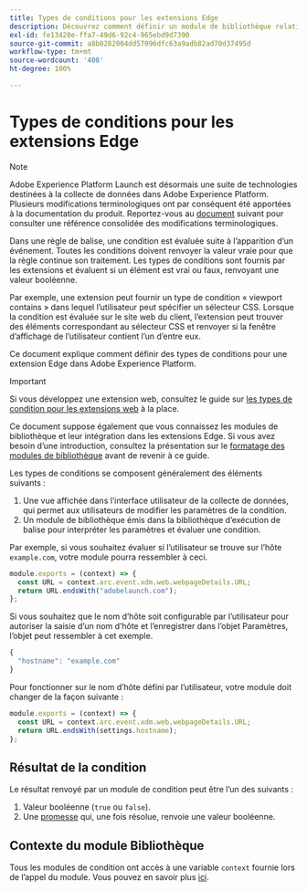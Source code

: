 ```yaml
---
title: Types de conditions pour les extensions Edge
description: Découvrez comment définir un module de bibliothèque relatif aux types de conditions pour une extension Edge dans Adobe Experience Platform.
exl-id: fe13420e-ffa7-49d6-92c4-965ebd9d7390
source-git-commit: a8b0282004dd57096dfc63a9adb82ad70d37495d
workflow-type: tm+mt
source-wordcount: '408'
ht-degree: 100%

---
```


# Types de conditions pour les extensions Edge

>[!NOTE]
>
> Adobe Experience Platform Launch est désormais une suite de technologies destinées à la collecte de données dans Adobe Experience Platform. Plusieurs modifications terminologiques ont par conséquent été apportées à la documentation du produit. Reportez-vous au [document](../../term-updates.md) suivant pour consulter une référence consolidée des modifications terminologiques.

Dans une règle de balise, une condition est évaluée suite à l’apparition d’un événement. Toutes les conditions doivent renvoyer la valeur vraie pour que la règle continue son traitement. Les types de conditions sont fournis par les extensions et évaluent si un élément est vrai ou faux, renvoyant une valeur booléenne.

Par exemple, une extension peut fournir un type de condition « viewport contains » dans lequel l’utilisateur peut spécifier un sélecteur CSS. Lorsque la condition est évaluée sur le site web du client, l’extension peut trouver des éléments correspondant au sélecteur CSS et renvoyer si la fenêtre d’affichage de l’utilisateur contient l’un d’entre eux.

Ce document explique comment définir des types de conditions pour une extension Edge dans Adobe Experience Platform.

>[!IMPORTANT]
>
>Si vous développez une extension web, consultez le guide sur [les types de condition pour les extensions web](../web/condition-types.md) à la place.
>
>Ce document suppose également que vous connaissez les modules de bibliothèque et leur intégration dans les extensions Edge. Si vous avez besoin d’une introduction, consultez la présentation sur le [formatage des modules de bibliothèque](./format.md) avant de revenir à ce guide.

Les types de conditions se composent généralement des éléments suivants :

1. Une vue affichée dans l’interface utilisateur de la collecte de données, qui permet aux utilisateurs de modifier les paramètres de la condition.
2. Un module de bibliothèque émis dans la bibliothèque d’exécution de balise pour interpréter les paramètres et évaluer une condition.

Par exemple, si vous souhaitez évaluer si l’utilisateur se trouve sur l’hôte `example.com`, votre module pourra ressembler à ceci.

```js
module.exports = (context) => {
  const URL = context.arc.event.xdm.web.webpageDetails.URL;
  return URL.endsWith("adobelaunch.com");
};
```

Si vous souhaitez que le nom d’hôte soit configurable par l’utilisateur pour autoriser la saisie d’un nom d’hôte et l’enregistrer dans l’objet Paramètres, l’objet peut ressembler à cet exemple.

```js
{
  "hostname": "example.com"
}
```

Pour fonctionner sur le nom d’hôte défini par l’utilisateur, votre module doit changer de la façon suivante :

```js
module.exports = (context) => {
  const URL = context.arc.event.xdm.web.webpageDetails.URL;
  return URL.endsWith(settings.hostname);
};
```

## Résultat de la condition

Le résultat renvoyé par un module de condition peut être l’un des suivants :

1. Valeur booléenne (`true` ou `false`).
1. Une [promesse](https://developer.mozilla.org/fr-FR/docs/Web/JavaScript/Reference/Global_Objects/Promise) qui, une fois résolue, renvoie une valeur booléenne.

## Contexte du module Bibliothèque

Tous les modules de condition ont accès à une variable `context` fournie lors de l’appel du module. Vous pouvez en savoir plus [ici](./context.md).
